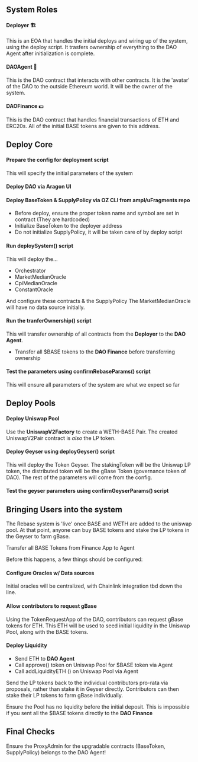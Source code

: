 ## System Roles 
#### Deployer 🏗
This is an EOA that handles the initial deploys and wiring up of the system, using the deploy script. It trasfers ownership of everything to the DAO Agent after initialization is complete.

#### DAOAgent 🤖
This is the DAO contract that interacts with other contracts. It is the 'avatar' of the DAO to the outside Ethereum world. It will be the owner of the system.

#### DAOFinance 💵
This is the DAO contract that handles financial transactions of ETH and ERC20s. All of the initial BASE tokens are given to this address.


## Deploy Core
#### Prepare the config for deployment script
This will specify the initial parameters of the system

#### Deploy DAO via Aragon UI

#### Deploy BaseToken & SupplyPolicy via OZ CLI from ampl/uFragments repo
- Before deploy, ensure the proper token name and symbol are set in contract (They are hardcoded)
- Initialize BaseToken to the deployer address
- Do not initialize SupplyPolicy, it will be taken care of by deploy script

#### Run deploySystem() script
This will deploy the...
- Orchestrator
- MarketMedianOracle
- CpiMedianOracle
- ConstantOracle

And configure these contracts & the SupplyPolicy The MarketMedianOracle will have no data source initially.

#### Run the tranferOwnership() script
This will transfer ownership of all contracts from the **Deployer** to the **DAO Agent**. 
- Transfer all $BASE tokens to the **DAO Finance** before transferring ownership

#### Test the parameters using confirmRebaseParams() script
This will ensure all parameters of the system are what we expect so far

## Deploy Pools
#### Deploy Uniswap Pool
Use the **UniswapV2Factory** to create a WETH-BASE Pair. The created UniswapV2Pair contract is *also* the LP token.

#### Deploy Geyser using deployGeyser() script
This will deploy the Token Geyser. The stakingToken will be the Uniswap LP token, the distributed token will be the gBase Token (governance token of DAO). The rest of the parameters will come from the config.
 
#### Test the geyser parameters using confirmGeyserParams() script


## Bringing Users into the system
The Rebase system is 'live' once BASE and WETH are added to the uniswap pool. At that point, anyone can buy BASE tokens and stake the LP tokens in the Geyser to farm gBase.

Transfer all BASE Tokens from Finance App to Agent

Before this happens, a few things should be configured:


#### Configure Oracles w/ Data sources
Initial oracles will be centralized, with Chainlink integration tbd down the line.

#### Allow contributors to request gBase
Using the TokenRequestApp of the DAO, contributors can request gBase tokens for ETH. This ETH will be used to seed initial liquidity in the Uniswap Pool, along with the BASE tokens.

#### Deploy Liquidity
* Send ETH to **DAO Agent**
* Call approve() token on Uniswap Pool for $BASE token via Agent
* Call addLiquidityETH () on Uniswap Pool via Agent

Send the LP tokens back to the individual contributors pro-rata via proposals, rather than stake it in Geyser directly. Contributors can then stake their LP tokens to farm gBase individually.

Ensure the Pool has no liquidity before the initial deposit. This is impossible if you sent all the $BASE tokens directly to the **DAO Finance**

## Final Checks
Ensure the ProxyAdmin for the upgradable contracts (BaseToken, SupplyPolicy) belongs to the DAO Agent!
